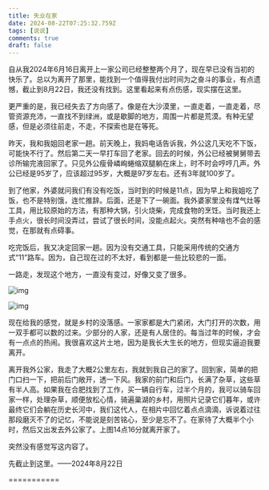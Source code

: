 ```yaml
---
title: 失业在家
date: 2024-08-22T07:25:32.759Z
tags: [说说]
comments: true
draft: false
---
```


自从我2024年6月16日离开上一家公司已经整整两个月了，现在早已没有当初的快乐了。总以为离开了那里，能找到一个值得我付出时间为之奋斗的事业，有点遗憾，截止到8月22日，我还没有找到。这里看起来有点伤感，现实摆在这里。

更严重的是，我已经失去了方向感了。像是在大沙漠里，一直走着，一直走着，尽管资源充沛，一直找不到绿洲，或是歇脚的地方，周围一片都是荒漠。有种无望感，但是必须往前走，不走，不探索也是在等死。

昨天，我和我姐回老家一趟。前天晚上，我妈电话告诉我，外公这几天吃不下饭，可能快不行了。然后第二天一早打车回了老家。回去的时候，外公已经被舅舅带去诊所输完液回家了。只见外公瘦骨嶙峋蜷缩双腿躺在床上，时不时会哼哼几声。外公已经是95岁了，应该超过95岁，大概是97岁左右。还有3年就100岁了。

到了他家，外婆就问我们有没有吃饭，当时到的时候是11点，因为早上和我姐吃了饭，也不是特别饿，连忙推辞。后面，还是下了一碗面。我外婆家里没有煤气灶等工具，用比较原始的方法，有那种大锅，引火烧柴，完成食物的烹饪。当时我还上手点火，很长时间没弄过，尝试了很长时间，没能点起火。突然有种啥也不会的感觉，在那就有点碍事。

吃完饭后，我又决定回家一趟。因为没有交通工具，只能采用传统的交通方式“11”路车。因为，自己现在过的不太好，看到都是一些比较悲的一面。

一路走，发现这个地方，一直没有变过，好像又变了很多。

![img](https://qi.7miaoyu.com/myblog/7937a73d-33f7-4d16-b140-4c8b8125b3c1.jpg)

![img](https://qi.7miaoyu.com/myblog/a5d0de08-cc3a-45c6-aed7-160907dc8996.jpg)

现在给我的感觉，就是乡村的没落感。一家家都是大门紧闭，大门打开的次数，用一双手都可以数的过来。少部分的人家，还是有人居住的。每当过年的时候，才会有一点点的热闹。我很喜欢这片土地，因为是我长大生长的地方，但现实逼迫我要离开。

离开我外公家，我走了大概2公里左右，我就到我自己的家了。回到家，简单的把门口扫一下，把前后门敞开，透一下风。我家的前门和后门，长满了杂草，这些草有半人高。如果我在合肥找到了工作，买一辆自行车，过半个月的，我可以骑车回家一样，处理杂草，顺便放松心情，骑遍巢湖的乡村，用照片记录它们暮年，或许最终它们会躺在历史长河中，我们这代人，在相片中回忆着点点滴滴，诉说着过往那段磨灭不了的记忆，不能说是刻苦铭心，至少是忘不了。在家待了大概半个小时，然后又出发去外公家了。上图14点16分就离开家了。

突然没有感觉写这内容了。

先截止到这里。——2024年8月22日

===========
